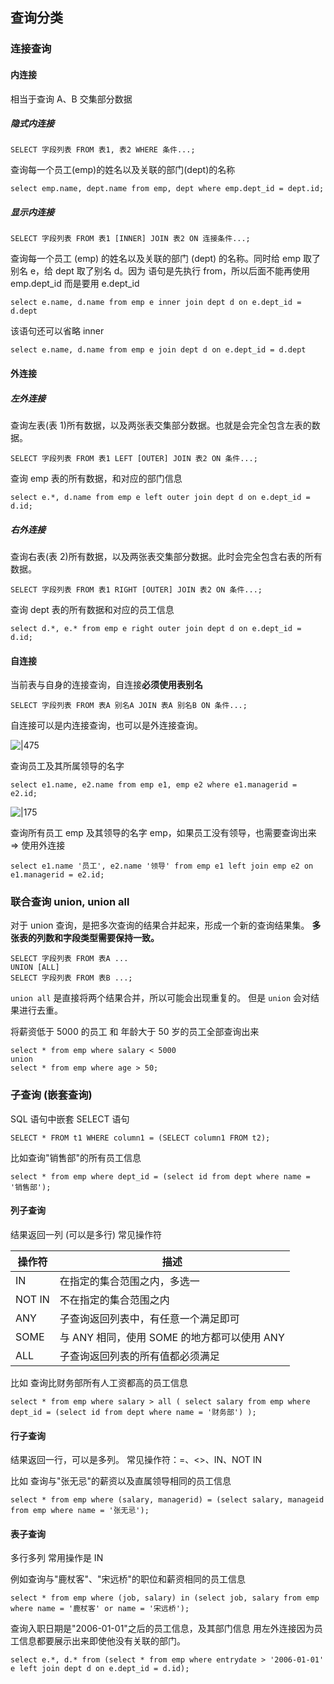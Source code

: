 ## 查询分类
### 连接查询
#### 内连接
相当于查询 A、B 交集部分数据
##### 隐式内连接
```mysql
SELECT 字段列表 FROM 表1, 表2 WHERE 条件...;
```

查询每一个员工(emp)的姓名以及关联的部门(dept)的名称
```mysql
select emp.name, dept.name from emp, dept where emp.dept_id = dept.id;
```
##### 显示内连接
```mysql
SELECT 字段列表 FROM 表1 [INNER] JOIN 表2 ON 连接条件...;
```

查询每一个员工 (emp) 的姓名以及关联的部门 (dept) 的名称。同时给 emp 取了别名 e，给 dept 取了别名 d。因为 语句是先执行 from，所以后面不能再使用 emp.dept_id 而是要用 e.dept_id
```mysql
select e.name, d.name from emp e inner join dept d on e.dept_id = d.dept
```
该语句还可以省略 inner
```mysql
select e.name, d.name from emp e join dept d on e.dept_id = d.dept
```
#### 外连接
##### 左外连接
查询左表(表 1)所有数据，以及两张表交集部分数据。也就是会完全包含左表的数据。
```mysql
SELECT 字段列表 FROM 表1 LEFT [OUTER] JOIN 表2 ON 条件...;
```

查询 emp 表的所有数据，和对应的部门信息
```mysql
select e.*, d.name from emp e left outer join dept d on e.dept_id = d.id;
```
##### 右外连接
查询右表(表 2)所有数据，以及两张表交集部分数据。此时会完全包含右表的所有数据。
```mysql
SELECT 字段列表 FROM 表1 RIGHT [OUTER] JOIN 表2 ON 条件...;
```

查询 dept 表的所有数据和对应的员工信息
```mysql
select d.*, e.* from emp e right outer join dept d on e.dept_id = d.id;
```

#### 自连接
当前表与自身的连接查询，自连接**必须使用表别名**
```mysql
SELECT 字段列表 FROM 表A 别名A JOIN 表A 别名B ON 条件...;
```
自连接可以是内连接查询，也可以是外连接查询。

![|475](https://typora-birdy.oss-cn-guangzhou.aliyuncs.com/20250130214623.png)

查询员工及其所属领导的名字
```mysql
select e1.name, e2.name from emp e1, emp e2 where e1.managerid = e2.id; 
```

![|175](https://typora-birdy.oss-cn-guangzhou.aliyuncs.com/20250130215422.png)

查询所有员工 emp 及其领导的名字 emp，如果员工没有领导，也需要查询出来 => 使用外连接
```mysql
select e1.name '员工', e2.name '领导' from emp e1 left join emp e2 on e1.managerid = e2.id;
```

### 联合查询 union, union all
对于 union 查询，是把多次查询的结果合并起来，形成一个新的查询结果集。
**多张表的列数和字段类型需要保持一致。**

```mysql
SELECT 字段列表 FROM 表A ...
UNION [ALL]
SELECT 字段列表 FROM 表B ...;
```

`union all` 是直接将两个结果合并，所以可能会出现重复的。
但是 `union` 会对结果进行去重。

将薪资低于 5000 的员工 和 年龄大于 50 岁的员工全部查询出来
```mysql
select * from emp where salary < 5000
union
select * from emp where age > 50;
```

### 子查询 (嵌套查询)
SQL 语句中嵌套 SELECT 语句
```mysql
SELECT * FROM t1 WHERE column1 = (SELECT column1 FROM t2);
```

比如查询"销售部"的所有员工信息
```mysql
select * from emp where dept_id = (select id from dept where name = '销售部');
```

#### 列子查询
结果返回一列 (可以是多行)
常见操作符

| 操作符    | 描述                            |
| ------ | ----------------------------- |
| IN     | 在指定的集合范围之内，多选一                |
| NOT IN | 不在指定的集合范围之内                   |
| ANY    | 子查询返回列表中，有任意一个满足即可            |
| SOME   | 与 ANY 相同，使用 SOME 的地方都可以使用 ANY |
| ALL    | 子查询返回列表的所有值都必须满足              |

比如 查询比财务部所有人工资都高的员工信息
```mysql
select * from emp where salary > all ( select salary from emp where dept_id = (select id from dept where name = '财务部') );
```

#### 行子查询
结果返回一行，可以是多列。
常见操作符：=、<>、IN、NOT IN

比如 查询与"张无忌"的薪资以及直属领导相同的员工信息
```mysql
select * from emp where (salary, managerid) = (select salary, manageid from emp where name = '张无忌');
```

#### 表子查询
多行多列
常用操作是 IN

例如查询与"鹿杖客"、"宋远桥"的职位和薪资相同的员工信息
```mysql
select * from emp where (job, salary) in (select job, salary from emp where name = '鹿杖客' or name = '宋远桥');
```

查询入职日期是"2006-01-01"之后的员工信息，及其部门信息
用左外连接因为员工信息都要展示出来即使他没有关联的部门。
```mysql
select e.*, d.* from (select * from emp where entrydate > '2006-01-01' e left join dept d on e.dept_id = d.id);
```